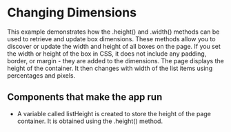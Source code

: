 # Changing Dimensions
This example demonstrates how the .height() and .width() methods can be used to retrieve and update box dimensions. These methods allow you to discover or update the width and height of all boxes on the page. If you set the width or height of the box in CSS, it does not include any padding, border, or margin - they are added to the dimensions. The page displays the height of the container. It then changes with width of the list items using percentages and pixels.

## Components that make the app run
* A variable called listHeight is created to store the height of the page container. It is obtained using the .height() method.
